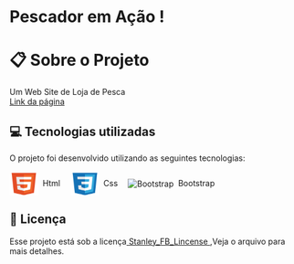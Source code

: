 #  Pescador em Ação ! 


# 📋 Sobre o Projeto
<p>Um Web Site de Loja de Pesca<br>
 <a href="https://stanley-felix-bergamo.github.io/Pescador-em-Acao/"> Link da página</a>
</p>

<h2>💻 Tecnologias utilizadas</h2>
O projeto foi desenvolvido utilizando as seguintes tecnologias:
<br/><br/>
<div style="display: inline_block">
  <img align="center" alt="HTML" height="40" width="50" src="https://raw.githubusercontent.com/devicons/devicon/master/icons/html5/html5-original.svg">&nbsp; Html&emsp; 
  <img align="center" alt="CSS" height="40" width="50" src="https://raw.githubusercontent.com/devicons/devicon/master/icons/css3/css3-original.svg">&nbsp; Css&emsp; 
  <img align="center" alt="Bootstrap" height="40" width="50" src="https://camo.githubusercontent.com/84746920d1a9906680c387b3cc8753ee842e996fc8915abd295011e15b594b74/68747470733a2f2f676574626f6f7473747261702e636f6d2f646f63732f352e312f6173736574732f6272616e642f626f6f7473747261702d6c6f676f2d736861646f772e706e67">&nbsp; Bootstrap&emsp; 
</div> 


<h2>📕 Licença</h2>
Esse projeto está sob a licença<a href="https://github.com/Stanley-Felix-Bergamo/Pescador-em-Acao/blob/master/License"> Stanley_FB_Lincense </a>,Veja o arquivo para mais detalhes.


    
